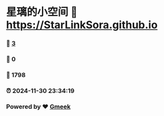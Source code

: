 # 星璃的小空间 :link: https://StarLinkSora.github.io 
### :page_facing_up: [3](https://StarLinkSora.github.io/tag.html) 
### :speech_balloon: 0 
### :hibiscus: 1798 
### :alarm_clock: 2024-11-30 23:34:19 
### Powered by :heart: [Gmeek](https://github.com/Meekdai/Gmeek)

